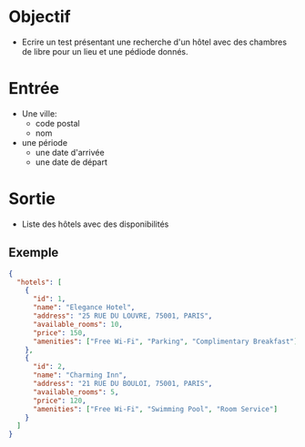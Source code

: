 # Objectif
+ Ecrire un test présentant une recherche d'un hôtel avec des chambres de libre pour un lieu et une pédiode donnés.

# Entrée
+ Une ville:
  + code postal
  + nom
+ une période
  + une date d'arrivée 
  + une date de départ

# Sortie
+ Liste des hôtels avec des disponibilités

## Exemple
```json
{
  "hotels": [
    {
      "id": 1,
      "name": "Elegance Hotel",
      "address": "25 RUE DU LOUVRE, 75001, PARIS",
      "available_rooms": 10,
      "price": 150,
      "amenities": ["Free Wi-Fi", "Parking", "Complimentary Breakfast"]
    },
    {
      "id": 2,
      "name": "Charming Inn",
      "address": "21 RUE DU BOULOI, 75001, PARIS",
      "available_rooms": 5,
      "price": 120,
      "amenities": ["Free Wi-Fi", "Swimming Pool", "Room Service"]
    }
  ]
}
```

